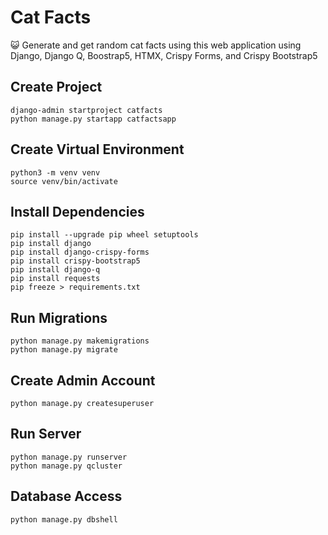 # Cat Facts

😺 Generate and get random cat facts using this web application using Django, Django Q, Boostrap5, HTMX, Crispy Forms, and Crispy Bootstrap5

## Create Project

```
django-admin startproject catfacts
python manage.py startapp catfactsapp
```

## Create Virtual Environment

```
python3 -m venv venv
source venv/bin/activate
```

## Install Dependencies

```
pip install --upgrade pip wheel setuptools
pip install django
pip install django-crispy-forms
pip install crispy-bootstrap5
pip install django-q
pip install requests
pip freeze > requirements.txt
```

## Run Migrations

```
python manage.py makemigrations
python manage.py migrate
```

## Create Admin Account

```
python manage.py createsuperuser
```

## Run Server

```
python manage.py runserver
python manage.py qcluster
```

## Database Access

```
python manage.py dbshell
```
